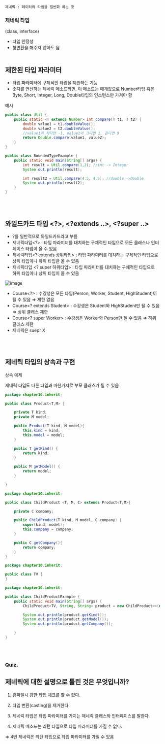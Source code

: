 `제네릭 : 데이터의 타입을 일반화 하는 것`

### 제네릭 타입

(class<T>, interface<T>)

- 타입 안정성
- 형변환을 해주지 않아도 됨
<br></br>
## 제한된 타입 파라미터

- 타입 파라미터에 구체적인 타입을 제한하는 기능
- 숫자를 연산하는 제네릭 메소드라면, 이 메소드는 매개값으로 Number타입 혹은 Byte, Short, Integer, Long, Double타입의 인스턴스만 가져야 함

예시

```java
public class Util {
    public static <T extends Number> int compare(T t1, T t2) {
        double value1 = t1.doubleValue();
        double value2 = t2.doubleValue();
        //value1이 작다면 -1, value1이 크다면 1, 같다면 0
        return Double.compare(value1, value2);
    }
}
```

```java
public class BoundedTypeExample {
    public static void main(String[] args) {
        int result = Util.compare(1,2); //int -> Integer
        System.out.println(result);

        int result2 = Util.compare(4.5, 4.5); //double ->Double
        System.out.println(result2);
    }
}
```
<br></br>
## 와일드카드 타입 <?>, <?extends ..>, <?super ..>

- ?를 일반적으로 와일드카드라고 부름
- 제네릭타입<?> : 타입 파라미터를 대치하는 구체적인 타입으로 모든 클래스나 인터페이스 타입이 올 수 있음
- 제네릭타입<? extends 상위타입> : 타입 파라미터를 대치하는 구체적인 타입으로 상위 타입이나 하위 타입만 올 수 있음
- 제네릭타입 <? super 하위타입> : 타입 파라미터를 대치하는 구체적인 타입으로 하위 타입이나 상위 타입이 올 수 있음

![image](https://github.com/githyuniiee/EST-TIL/assets/109260733/47583a1a-d39e-481c-979a-e1a4b63ec7c0)


- Course<?> : 수강생은 모든 타입(Person, Worker, Student, HighStudent)이 될 수 있음 ⇒ 제한 없음
- Course<? extends Student> : 수강생은 Student와 HighStudent만 될 수 있음 ⇒ 상위 클래스 제한
- Course<? super Worker> : 수강생은 Worker와 Person만 될 수 있음 ⇒ 하위 클래스 제한
- 제네릭은 suepr X

<br></br>
## 제네릭 타입의 상속과 구현

상속 예제

제네릭 타입도 다른 타입과 마찬가지로 부모 클래스가 될 수 있음

```java
package chapter10.inherit;

public class Product<T,M> {

    private T kind;
    private M model;

    public Product(T kind, M model){
        this.kind = kind;
        this.model = model;
    }

    public T getKind() {
        return kind;
    }

    public M getModel() {
        return model;
    }

}

package chapter10.inherit;

public class ChildProduct <T, M, C> extends Product<T,M>{

    private C company;

    public ChildProduct(T kind, M model, C company) {
        super(kind, model);
        this.company = company;
    }

    public C getCompany(){
        return company;
    }
}

package chapter10.inherit;

public class TV {
}

package chapter10.inherit;

public class ChildProductExample {
    public static void main(String[] args) {
        ChildProduct<TV, String, String> product = new ChildProduct<>(new TV(), "smartTV", "samsung");

        System.out.println(product.getKind());
        System.out.println(product.getModel());
        System.out.println(product.getCompany());

    }
}
```

<br></br>
### Quiz.

## 제네릭에 대한 설명으로 틀린 것은 무엇입니까?

1) 컴파일시 강한 타입 체크를 할 수 있다.

2) 타입 변환(casting)을 제거한다.

3) 제네릭 타입은 타입 파라미터를 가지는 제네릭 클래스와 인터페이스를 말한다.

4) 제네릭 메소드는 리턴 타입으로 타입 파라미터를 가질 수 없다.

⇒ 4번 제네릭은 리턴 타입으로 타입 파라미터를 가질 수 있음
